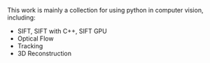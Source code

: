 This work is mainly a collection for using python in computer vision, including:
* SIFT, SIFT with C++, SIFT GPU
* Optical Flow
* Tracking
* 3D Reconstruction


